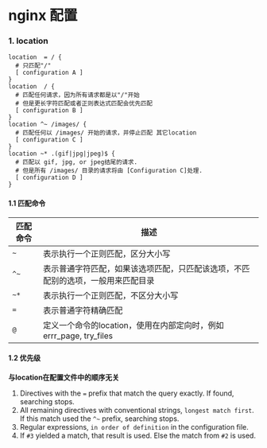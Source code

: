 # nginx 配置

### 1. location

```nginx
location  = / {
  # 只匹配"/"
  [ configuration A ] 
}
location  / {
  # 匹配任何请求，因为所有请求都是以"/"开始
  # 但是更长字符匹配或者正则表达式匹配会优先匹配
  [ configuration B ] 
}
location ^~ /images/ {
  # 匹配任何以 /images/ 开始的请求，并停止匹配 其它location
  [ configuration C ] 
}
location ~* .(gif|jpg|jpeg)$ {
  # 匹配以 gif, jpg, or jpeg结尾的请求. 
  # 但是所有 /images/ 目录的请求将由 [Configuration C]处理.   
  [ configuration D ] 
}
```



#### 1.1 匹配命令

| 匹配命令 | 描述                                       |
| ---- | ---------------------------------------- |
| `~`  | 表示执行一个正则匹配，区分大小写                         |
| `^~` | 表示普通字符匹配，如果该选项匹配，只匹配该选项，不匹配别的选项，一般用来匹配目录 |
| `~*` | 表示执行一个正则匹配，不区分大小写                        |
| `=`  | 表示普通字符精确匹配                               |
| `@`  | 定义一个命令的location，使用在内部定向时，例如errr_page, try_files |



#### 1.2 优先级

**与location在配置文件中的顺序无关**

1. Directives with the `=` prefix that match the query exactly. If found, searching stops.
2. All remaining directives with conventional strings, `longest match first`. If this match used the `^~` prefix, searching stops.
3. Regular expressions, `in order of definition` in the configuration file.
4. If `#3` yielded a match, that result is used. Else the match from `#2` is used.